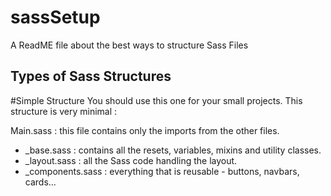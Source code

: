 # sassSetup
A ReadME file about the best ways to structure Sass Files

## Types of Sass Structures

#Simple Structure
You should use this one for your small projects. This structure is very minimal : 

Main.sass : this file contains only the imports from the other files.
  * _base.sass : contains all the resets, variables, mixins and utility classes.
  * _layout.sass : all the Sass code handling the layout.
  * _components.sass : everything that is reusable - buttons, navbars, cards...
  
  
